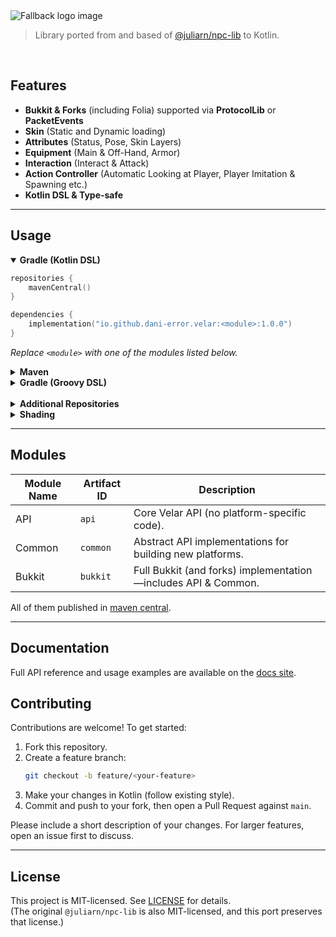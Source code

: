 <picture>
  <source media="(prefers-color-scheme: dark)" srcset="https://raw.githubusercontent.com/Dani-error/velar/refs/heads/main/.github/assets/logo-dark.svg">
  <source media="(prefers-color-scheme: light)" srcset="https://raw.githubusercontent.com/Dani-error/velar/refs/heads/main/.github/assets/logo-light.svg">
  <img alt="Fallback logo image" src="https://raw.githubusercontent.com/Dani-error/velar/refs/heads/main/.github/assets/logo-dark.svg">
</picture>

> Library ported from and based of [@juliarn/npc-lib](https://github.com/juliarn/npc-lib) to Kotlin.

<br/>

## Features

- **Bukkit & Forks** (including Folia) supported via **ProtocolLib** or **PacketEvents**
- **Skin** (Static and Dynamic loading)
- **Attributes** (Status, Pose, Skin Layers)
- **Equipment** (Main & Off-Hand, Armor)
- **Interaction** (Interact & Attack)
- **Action Controller** (Automatic Looking at Player, Player Imitation & Spawning etc.)
- **Kotlin DSL & Type-safe**

---

## Usage

<details open>
  <summary><strong>Gradle (Kotlin DSL)</strong></summary>

  ```kotlin
  repositories {
      mavenCentral()
  }

  dependencies {
      implementation("io.github.dani-error.velar:<module>:1.0.0")
  }
  ```

_Replace `<module>` with one of the modules listed below._
</details>

<details>
  <summary><strong>Maven</strong></summary>

  ```xml
  <dependency>
    <groupId>io.github.dani-error.velar</groupId>
    <artifactId>MODULE</artifactId>
    <version>1.0.0</version>
  </dependency>
  ```

  _Replace `MODULE` with one of the modules listed below._
</details>

<details>
  <summary><strong>Gradle (Groovy DSL)</strong></summary>

  ```groovy
  repositories {
      mavenCentral()
  }

  dependencies {
      implementation 'io.github.dani-error.velar:<module>:1.0.0'
  }
  ```

  _Replace `<module>` with one of the modules listed below._
</details>
<br/>
<details>
  <summary><strong>Additional Repositories</strong></summary>

  You may need to add the following if you rely on transitive dependencies:
  - `https://repo.papermc.io/repository/maven-public/` (PaperLib)
  - `https://repository.derklaro.dev/releases/` (ProtocolLib via Derklaro’s repo; can also use JitPack)
  - `https://repo.codemc.io/repository/maven-releases/` (PacketEvents)
  - `https://s01.oss.sonatype.org/content/repositories/snapshots/` (for snapshot-only dependencies)
</details>

<details>
  <summary><strong>Shading</strong></summary>

  To avoid conflicts when multiple plugins ship the same dependencies, shade/relocate these packages:
  - `net.kyori`
  - `io.papermc.lib`
  - `io.leangen.geantyref`
  - `io.github.retrooper`
  - `com.github.retrooper`
  - `dev.dani.velar`
</details>


---

## Modules

| Module Name | Artifact ID | Description                                                                                           |
|-------------|-------------|-------------------------------------------------------------------------------------------------------|
| API         | `api`       | Core Velar API (no platform-specific code). |
| Common      | `common`    | Abstract API implementations for building new platforms.                     |
| Bukkit      | `bukkit`    | Full Bukkit (and forks) implementation—includes API & Common.    |

All of them published in [maven central](https://central.sonatype.com/search?q=io.github.dani-error.velar).

---

## Documentation

Full API reference and usage examples are available on the [docs site](https://github.com/Dani-error/velar/wiki).

## Contributing

Contributions are welcome! To get started:

1. Fork this repository.
2. Create a feature branch:
   ```bash
   git checkout -b feature/<your-feature>
   ```
3. Make your changes in Kotlin (follow existing style).
4. Commit and push to your fork, then open a Pull Request against `main`.

Please include a short description of your changes. For larger features, open an issue first to discuss.

---

## License

This project is MIT-licensed. See [LICENSE](./LICENSE) for details.  
(The original `@juliarn/npc-lib` is also MIT-licensed, and this port preserves that license.)  
